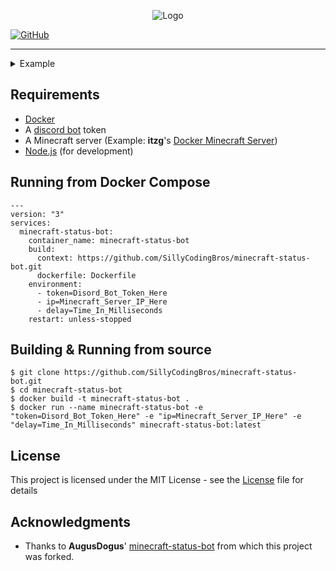 <p align="center">
<img src="https://i.imgur.com/shFtqm7.png" alt="Logo">
</p>

[![GitHub](https://img.shields.io/github/license/SillyCodingBros/minecraft-status-bot?color=blue&style=for-the-badge)](License)

---

<details>
  <summary>Example</summary>

  <img src="https://i.imgur.com/ac1wj7n.png" align="center"/>

</details>

## Requirements

- [Docker](https://docs.docker.com/get-docker/)
- A [discord bot](https://discordapp.com/developers/applications/) token
- A Minecraft server (Example: **itzg**'s [Docker Minecraft Server](https://github.com/itzg/docker-minecraft-server))
- [Node.js](https://nodejs.org/en/download) (for development)

## Running from Docker Compose
    ---
    version: "3"
    services:
      minecraft-status-bot:
        container_name: minecraft-status-bot
        build:
          context: https://github.com/SillyCodingBros/minecraft-status-bot.git
          dockerfile: Dockerfile
        environment:
          - token=Disord_Bot_Token_Here
          - ip=Minecraft_Server_IP_Here
          - delay=Time_In_Milliseconds
        restart: unless-stopped

## Building & Running from source

    $ git clone https://github.com/SillyCodingBros/minecraft-status-bot.git
    $ cd minecraft-status-bot
    $ docker build -t minecraft-status-bot .
    $ docker run --name minecraft-status-bot -e "token=Disord_Bot_Token_Here" -e "ip=Minecraft_Server_IP_Here" -e "delay=Time_In_Milliseconds" minecraft-status-bot:latest

## License

This project is licensed under the MIT License - see the [License](License) file for details

## Acknowledgments

- Thanks to **AugusDogus**' [minecraft-status-bot](https://github.com/AugusDogus/minecraft-status-bot/) from which this project was forked.
